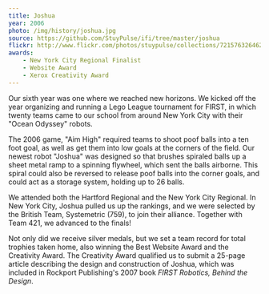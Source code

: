 ```yaml
---
title: Joshua
year: 2006
photo: /img/history/joshua.jpg
source: https://github.com/StuyPulse/ifi/tree/master/joshua
flickr: http://www.flickr.com/photos/stuypulse/collections/72157632646270872/
awards:
    - New York City Regional Finalist
    - Website Award
    - Xerox Creativity Award
---
```

Our sixth year was one where we reached new horizons. We kicked off the year organizing and running a Lego League tournament for FIRST, in which twenty teams came to our school from around New York City with their "Ocean Odyssey" robots.

The 2006 game, "Aim High" required teams to shoot poof balls into a ten foot goal, as well as get them into low goals at the corners of the field. Our newest robot "Joshua" was designed so that brushes spiraled balls up a sheet metal ramp to a spinning flywheel, which sent the balls airborne. This spiral could also be reversed to release poof balls into the corner goals, and could act as a storage system, holding up to 26 balls.

We attended both the Hartford Regional and the New York City Regional. In New York City, Joshua pulled us up the rankings, and we were selected by the British Team, Systemetric (759), to join their alliance. Together with Team 421, we advanced to the finals!

Not only did we receive silver medals, but we set a team record for total trophies taken home, also winning the Best Website Award and the Creativity Award. The Creativity Award qualified us to submit a 25-page article describing the design and construction of Joshua, which was included in Rockport Publishing's 2007 book *FIRST Robotics, Behind the Design*.
